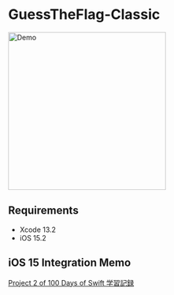 # GuessTheFlag-Classic

<img src="Documentation/demo.gif" width="320" alt="Demo" />

## Requirements
* Xcode 13.2
* iOS 15.2

## iOS 15 Integration Memo
[Project 2 of 100 Days of Swift 学習記録](https://zenn.dev/ianchen0419/articles/472a2d2ec2aa1d)
